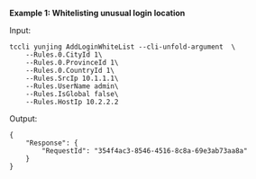 **Example 1: Whitelisting unusual login location**



Input: 

```
tccli yunjing AddLoginWhiteList --cli-unfold-argument  \
    --Rules.0.CityId 1\
    --Rules.0.ProvinceId 1\
    --Rules.0.CountryId 1\
    --Rules.SrcIp 10.1.1.1\
    --Rules.UserName admin\
    --Rules.IsGlobal false\
    --Rules.HostIp 10.2.2.2
```

Output: 
```
{
    "Response": {
        "RequestId": "354f4ac3-8546-4516-8c8a-69e3ab73aa8a"
    }
}
```

